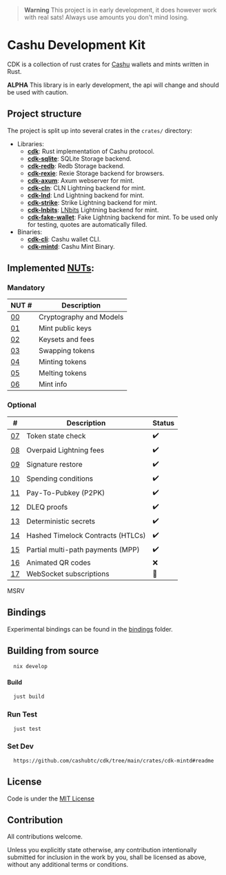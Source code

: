 > **Warning**
> This project is in early development, it does however work with real sats! Always use amounts you don't mind losing.

# Cashu Development Kit

CDK is a collection of rust crates for [Cashu](https://github.com/cashubtc) wallets and mints written in Rust.

**ALPHA** This library is in early development, the api will change and should be used with caution.

## Project structure

The project is split up into several crates in the `crates/` directory:

- Libraries:
  - [**cdk**](./crates/cdk/): Rust implementation of Cashu protocol.
  - [**cdk-sqlite**](./crates/cdk-sqlite/): SQLite Storage backend.
  - [**cdk-redb**](./crates/cdk-redb/): Redb Storage backend.
  - [**cdk-rexie**](./crates/cdk-rexie/): Rexie Storage backend for browsers.
  - [**cdk-axum**](./crates/cdk-axum/): Axum webserver for mint.
  - [**cdk-cln**](./crates/cdk-cln/): CLN Lightning backend for mint.
  - [**cdk-lnd**](./crates/cdk-lnd/): Lnd Lightning backend for mint.
  - [**cdk-strike**](./crates/cdk-strike/): Strike Lightning backend for mint.
  - [**cdk-lnbits**](./crates/cdk-lnbits/): [LNbits](https://lnbits.com/) Lightning backend for mint.
  - [**cdk-fake-wallet**](./crates/cdk-fake-wallet/): Fake Lightning backend for mint. To be used only for testing, quotes are automatically filled.
- Binaries:
  - [**cdk-cli**](./crates/cdk-cli/): Cashu wallet CLI.
  - [**cdk-mintd**](./crates/cdk-mintd/): Cashu Mint Binary.

## Implemented [NUTs](https://github.com/cashubtc/nuts/):

### Mandatory

| NUT #    | Description             |
| -------- | ----------------------- |
| [00][00] | Cryptography and Models |
| [01][01] | Mint public keys        |
| [02][02] | Keysets and fees        |
| [03][03] | Swapping tokens         |
| [04][04] | Minting tokens          |
| [05][05] | Melting tokens          |
| [06][06] | Mint info               |

### Optional

| #        | Description                       | Status             |
| -------- | --------------------------------- | ------------------ |
| [07][07] | Token state check                 | :heavy_check_mark: |
| [08][08] | Overpaid Lightning fees           | :heavy_check_mark: |
| [09][09] | Signature restore                 | :heavy_check_mark: |
| [10][10] | Spending conditions               | :heavy_check_mark: |
| [11][11] | Pay-To-Pubkey (P2PK)              | :heavy_check_mark: |
| [12][12] | DLEQ proofs                       | :heavy_check_mark: |
| [13][13] | Deterministic secrets             | :heavy_check_mark: |
| [14][14] | Hashed Timelock Contracts (HTLCs) | :heavy_check_mark: |
| [15][15] | Partial multi-path payments (MPP) | :heavy_check_mark: |
| [16][16] | Animated QR codes                 | :x:                |
| [17][17] | WebSocket subscriptions           | :construction:     |

MSRV

## Bindings

Experimental bindings can be found in the [bindings](./bindings/) folder.

## Building from source

```sh
  nix develop
```

#### Build

```sh
  just build
```

### Run Test

```sh
  just test
```

### Set Dev

```
  https://github.com/cashubtc/cdk/tree/main/crates/cdk-mintd#readme
```



## License

Code is under the [MIT License](LICENSE)

## Contribution

All contributions welcome.

Unless you explicitly state otherwise, any contribution intentionally submitted for inclusion in the work by you, shall be licensed as above, without any additional terms or conditions.

[00]: https://github.com/cashubtc/nuts/blob/main/00.md
[01]: https://github.com/cashubtc/nuts/blob/main/01.md
[02]: https://github.com/cashubtc/nuts/blob/main/02.md
[03]: https://github.com/cashubtc/nuts/blob/main/03.md
[04]: https://github.com/cashubtc/nuts/blob/main/04.md
[05]: https://github.com/cashubtc/nuts/blob/main/05.md
[06]: https://github.com/cashubtc/nuts/blob/main/06.md
[07]: https://github.com/cashubtc/nuts/blob/main/07.md
[08]: https://github.com/cashubtc/nuts/blob/main/08.md
[09]: https://github.com/cashubtc/nuts/blob/main/09.md
[10]: https://github.com/cashubtc/nuts/blob/main/10.md
[11]: https://github.com/cashubtc/nuts/blob/main/11.md
[12]: https://github.com/cashubtc/nuts/blob/main/12.md
[13]: https://github.com/cashubtc/nuts/blob/main/13.md
[14]: https://github.com/cashubtc/nuts/blob/main/14.md
[15]: https://github.com/cashubtc/nuts/blob/main/15.md
[16]: https://github.com/cashubtc/nuts/blob/main/16.md
[17]: https://github.com/cashubtc/nuts/blob/main/17.md
